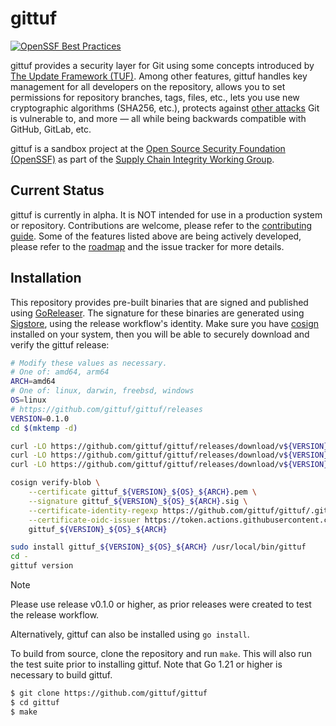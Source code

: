 # gittuf

[![OpenSSF Best Practices](https://www.bestpractices.dev/projects/7789/badge)](https://www.bestpractices.dev/projects/7789)

gittuf provides a security layer for Git using some concepts introduced by [The
Update Framework (TUF)]. Among other features, gittuf handles key management for
all developers on the repository, allows you to set permissions for repository
branches, tags, files, etc., lets you use new cryptographic algorithms (SHA256,
etc.), protects against [other attacks] Git is vulnerable to, and more — all
while being backwards compatible with GitHub, GitLab, etc.

gittuf is a sandbox project at the [Open Source Security Foundation (OpenSSF)]
as part of the [Supply Chain Integrity Working Group].

## Current Status

gittuf is currently in alpha. It is NOT intended for use in a production system
or repository. Contributions are welcome, please refer to the [contributing
guide]. Some of the features listed above are being actively developed, please
refer to the [roadmap] and the issue tracker for more details.

## Installation

This repository provides pre-built binaries that are signed and published
using [GoReleaser]. The signature for these binaries are generated using
[Sigstore], using the release workflow's identity. Make sure you have
[cosign] installed on your system, then you will be able to securely download
and verify the gittuf release:

```sh
# Modify these values as necessary.
# One of: amd64, arm64
ARCH=amd64
# One of: linux, darwin, freebsd, windows
OS=linux
# https://github.com/gittuf/gittuf/releases
VERSION=0.1.0
cd $(mktemp -d)

curl -LO https://github.com/gittuf/gittuf/releases/download/v${VERSION}/gittuf_${VERSION}_${OS}_${ARCH}
curl -LO https://github.com/gittuf/gittuf/releases/download/v${VERSION}/gittuf_${VERSION}_${OS}_${ARCH}.sig
curl -LO https://github.com/gittuf/gittuf/releases/download/v${VERSION}/gittuf_${VERSION}_${OS}_${ARCH}.pem

cosign verify-blob \
    --certificate gittuf_${VERSION}_${OS}_${ARCH}.pem \
    --signature gittuf_${VERSION}_${OS}_${ARCH}.sig \
    --certificate-identity-regexp https://github.com/gittuf/gittuf/.github/workflows/release.yml@refs/tags/v${VERSION} \
    --certificate-oidc-issuer https://token.actions.githubusercontent.com \
    gittuf_${VERSION}_${OS}_${ARCH}

sudo install gittuf_${VERSION}_${OS}_${ARCH} /usr/local/bin/gittuf
cd -
gittuf version
```

> [!NOTE]
> Please use release v0.1.0 or higher, as prior releases were created to
> test the release workflow.

Alternatively, gittuf can also be installed using `go install`.

To build from source, clone the repository and run `make`. This will also run
the test suite prior to installing gittuf. Note that Go 1.21 or higher is
necessary to build gittuf.

```bash
$ git clone https://github.com/gittuf/gittuf
$ cd gittuf
$ make
```

[The Update Framework (TUF)]: https://theupdateframework.io/
[other attacks]: https://ssl.engineering.nyu.edu/papers/torres_toto_usenixsec-2016.pdf
[contributing guide]: /CONTRIBUTING.md
[roadmap]: /docs/roadmap.md
[Open Source Security Foundation (OpenSSF)]: https://openssf.org/
[Supply Chain Integrity Working Group]: https://github.com/ossf/wg-supply-chain-integrity
[GoReleaser]: https://goreleaser.com/
[Sigstore]: https://www.sigstore.dev/
[cosign]: https://github.com/sigstore/cosign
